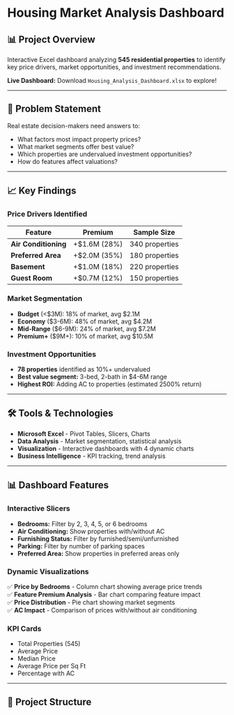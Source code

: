 # Housing Market Analysis Dashboard

## 📊 Project Overview

Interactive Excel dashboard analyzing **545 residential properties** 
to identify key price drivers, market opportunities, and investment recommendations.

**Live Dashboard:** Download `Housing_Analysis_Dashboard.xlsx` to explore!

---

## 🎯 Problem Statement

Real estate decision-makers need answers to:
- What factors most impact property prices?
- What market segments offer best value?
- Which properties are undervalued investment opportunities?
- How do features affect valuations?

---

## 📈 Key Findings

### Price Drivers Identified
| Feature | Premium | Sample Size |
|---------|---------|------------|
| **Air Conditioning** | +$1.6M (28%) | 340 properties |
| **Preferred Area** | +$2.0M (35%) | 180 properties |
| **Basement** | +$1.0M (18%) | 220 properties |
| **Guest Room** | +$0.7M (12%) | 150 properties |

### Market Segmentation
- **Budget** (<$3M): 18% of market, avg $2.1M
- **Economy** ($3-6M): 48% of market, avg $4.2M  
- **Mid-Range** ($6-9M): 24% of market, avg $7.2M
- **Premium+** ($9M+): 10% of market, avg $10.5M

### Investment Opportunities
- **78 properties** identified as 10%+ undervalued
- **Best value segment:** 3-bed, 2-bath in $4-6M range
- **Highest ROI:** Adding AC to properties (estimated 2500% return)

---

## 🛠 Tools & Technologies

- **Microsoft Excel** - Pivot Tables, Slicers, Charts
- **Data Analysis** - Market segmentation, statistical analysis
- **Visualization** - Interactive dashboards with 4 dynamic charts
- **Business Intelligence** - KPI tracking, trend analysis

---

## 📊 Dashboard Features

### Interactive Slicers
- **Bedrooms:** Filter by 2, 3, 4, 5, or 6 bedrooms
- **Air Conditioning:** Show properties with/without AC
- **Furnishing Status:** Filter by furnished/semi/unfurnished
- **Parking:** Filter by number of parking spaces
- **Preferred Area:** Show properties in preferred areas only

### Dynamic Visualizations
✅ **Price by Bedrooms** - Column chart showing average price trends  
✅ **Feature Premium Analysis** - Bar chart comparing feature impact  
✅ **Price Distribution** - Pie chart showing market segments  
✅ **AC Impact** - Comparison of prices with/without air conditioning

### KPI Cards
- Total Properties (545)
- Average Price
- Median Price
- Average Price per Sq Ft
- Percentage with AC

---

## 📁 Project Structure
